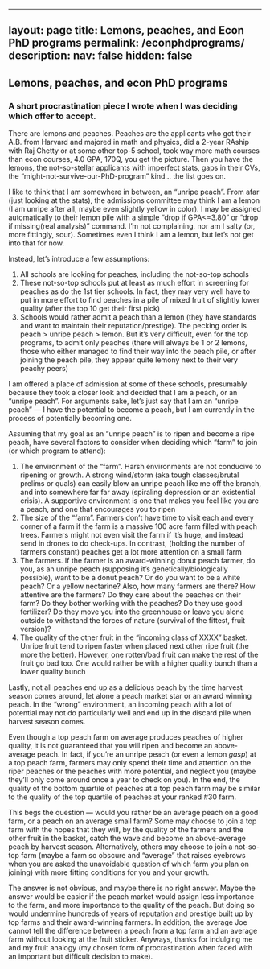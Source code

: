 
---
layout: page
title: Lemons, peaches, and Econ PhD programs
permalink: /econphdprograms/
description: 
nav: false
hidden: false
---

## Lemons, peaches, and econ PhD programs 
### A short procrastination piece I wrote when I was deciding which offer to accept. 

There are lemons and peaches. Peaches are the applicants who got their A.B. from Harvard and majored in math and physics, did a 2-year RAship with Raj Chetty or at some other top-5 school, took way more math courses than econ courses, 4.0 GPA, 170Q, you get the picture. Then you have the lemons, the not-so-stellar applicants with imperfect stats, gaps in their CVs, the “might-not-survive-our-PhD-program” kind… the list goes on. 

I like to think that I am somewhere in between, an “unripe peach”. From afar (just looking at the stats), the admissions committee may think I am a lemon (I am unripe after all, maybe even slightly yellow in color). I may be assigned automatically to their lemon pile with a simple “drop if GPA<=3.80” or “drop if missing(real analysis)” command. I’m not complaining, nor am I salty (or, more fittingly, sour). Sometimes even I think I am a lemon, but let’s not get into that for now. 

Instead, let’s introduce a few assumptions:
1. All schools are looking for peaches, including the not-so-top schools 
2. These not-so-top schools put at least as much effort in screening for peaches as do the 1st tier schools. In fact, they may very well have to put in more effort to find peaches in a pile of mixed fruit of slightly lower quality (after the top 10 get their first pick)
3. Schools would rather admit a peach than a lemon (they have standards and want to maintain their reputation/prestige). The pecking order is peach > unripe peach > lemon. But it’s very difficult, even for the top programs, to admit only peaches (there will always be 1 or 2 lemons, those who either managed to find their way into the peach pile, or after joining the peach pile, they appear quite lemony next to their very peachy peers) 

I am offered a place of admission at some of these schools, presumably because they took a closer look and decided that I am a peach, or an “unripe peach”. For arguments sake, let’s just say that I am an “unripe peach” — I have the potential to become a peach, but I am currently in the process of potentially becoming one. 

Assuming that my goal as an “unripe peach” is to ripen and become a ripe peach,  have several factors to consider when deciding which “farm” to join (or which program to attend):
1. The environment of the “farm”. Harsh environments are not conducive to ripening or growth. A strong wind/storm (aka tough classes/brutal prelims or quals) can easily blow an unripe peach like me off the branch, and into somewhere far far away (spiraling depression or an existential crisis).  A supportive environment is one that makes you feel like you are a peach, and one that encourages you to ripen
2. The size of the “farm”. Farmers don’t have time to visit each and every corner of a farm if the farm is a massive 100 acre farm filled with peach trees. Farmers might not even visit the farm if it’s huge, and instead send in drones to do check-ups. In contrast, (holding the number of farmers constant) peaches get a lot more attention on a small farm 
3. The farmers. If the farmer is an award-winning donut peach farmer, do you, as an unripe peach (supposing it’s genetically/biologically possible), want to be a donut peach? Or do you want to be a white peach? Or a yellow nectarine? Also, how many farmers are there? How attentive are the farmers? Do they care about the peaches on their farm? Do they bother working with the peaches? Do they use good fertilizer? Do they move you into the greenhouse or leave you alone outside to withstand the forces of nature (survival of the fittest, fruit version)? 
4. The quality of the other fruit in the “incoming class of XXXX” basket. Unripe fruit tend to ripen faster when placed next other ripe fruit (the more the better). However, one rotten/bad fruit can make the rest of the fruit go bad too. One would rather be with a higher quality bunch than a lower quality bunch 

Lastly, not all peaches end up as a delicious peach by the time harvest season comes around, let alone a peach market star or an award winning peach. In the “wrong” environment, an incoming peach with a lot of potential may not do particularly well and end up in the discard pile when harvest season comes. 

Even though a top peach farm on average produces peaches of higher quality, it is not guaranteed that you will ripen and become an above-average peach. In fact, if you’re an unripe peach (or even a lemon *gasp*) at a top peach farm, farmers may only spend their time and attention on the riper peaches or the peaches with more potential, and neglect you (maybe they’ll only come around once a year to check on you).  In the end, the quality of the bottom quartile of peaches at a top peach farm may be similar to the quality of the top quartile of peaches at your ranked #30 farm. 

This begs the question — would you rather be an average peach on a good farm, or a peach on an average small farm? Some may choose to join a top farm with the hopes that they will, by the quality of the farmers and the other fruit in the basket, catch the wave and become an above-average peach by harvest season. Alternatively, others may choose to join a not-so-top farm (maybe a farm so obscure and “average” that raises eyebrows when you are asked the unavoidable question of which farm you plan on joining) with more fitting conditions for you and your growth. 

The answer is not obvious, and maybe there is no right answer. Maybe the answer would be easier if the peach market would assign less importance to the farm, and more importance to the quality of the peach. But doing so would undermine hundreds of years of reputation and prestige built up by top farms and their award-winning farmers. In addition, the average Joe cannot tell the difference between a peach from a top farm and an average farm without looking at the fruit sticker. Anyways, thanks for indulging me and my fruit analogy (my chosen form of procrastination when faced with an important but difficult decision to make). 
